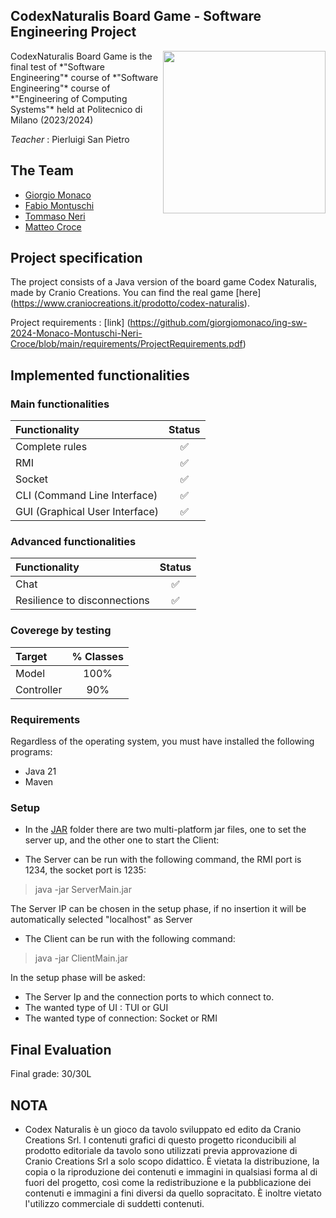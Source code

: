 ## CodexNaturalis Board Game - Software Engineering Project
<img src="https://www.craniocreations.it/storage/media/products/19/41/Codex_scatola+ombra.png" width="260" align="right" />
CodexNaturalis Board Game is the final test of *"Software Engineering"* course of *"Software Engineering"* course
of *"Engineering of Computing Systems"* held at Politecnico di Milano (2023/2024)

*Teacher* : Pierluigi San Pietro

## The Team
* [Giorgio Monaco](https://github.com/giorgiomonaco)
* [Fabio Montuschi](https://github.com/Feb126)
* [Tommaso Neri](https://github.com/tommasonerii)
* [Matteo Croce](https://github.com/TeoCroce)

## Project specification
The project consists of a Java version of the board game Codex Naturalis, made by Cranio Creations. You can find the real game [here] (https://www.craniocreations.it/prodotto/codex-naturalis).

Project requirements : [link] (https://github.com/giorgiomonaco/ing-sw-2024-Monaco-Montuschi-Neri-Croce/blob/main/requirements/ProjectRequirements.pdf)




## Implemented functionalities
### Main functionalities
| Functionality                    | Status |
|:---------------------------------|:------:|
| Complete rules                   |   ✅    |
| RMI                              |   ✅    |
| Socket                           |   ✅    |
| CLI (Command Line Interface)   |   ✅    |
| GUI (Graphical User Interface) |   ✅    |


### Advanced functionalities
| Functionality                | Status |
|:-----------------------------|:------:|
| Chat                         |   ✅    |
| Resilience to disconnections |   ✅    |


### Coverege by testing
| Target     | % Classes |
|:-----------|:---------:|
| Model      |   100%    |
| Controller |    90%    |

### Requirements

Regardless of the operating system, you must have installed the following programs:
- Java 21
- Maven

### Setup

* In the [JAR](https://github.com/giorgiomonaco/ing-sw-2024-Monaco-Montuschi-Neri-Croce/tree/main/CodexNaturalis/deliverables/JAR) folder there are two multi-platform jar files, one to set the server up, and the other one to start the Client:

* The Server can be run with the following command, the RMI port is 1234, the socket port is 1235:
 > java -jar ServerMain.jar 
 
The Server IP can be chosen in the setup phase, if no insertion it will be automatically selected "localhost" as Server

* The Client can be run with the following command:
 > java -jar ClientMain.jar 

In the setup phase will be asked:
* The Server Ip and the connection ports to which connect to.
* The wanted type of UI : TUI or GUI
* The wanted type of connection: Socket or RMI

## Final Evaluation 

Final grade: 30/30L

## NOTA

* Codex Naturalis è un gioco da tavolo sviluppato ed edito da Cranio Creations Srl. I contenuti grafici di questo progetto riconducibili al prodotto editoriale da tavolo sono utilizzati previa approvazione di Cranio Creations Srl a solo scopo didattico. È vietata la distribuzione, la copia o la riproduzione dei contenuti e immagini in qualsiasi forma al di fuori del progetto, così come la redistribuzione e la pubblicazione dei contenuti e immagini a fini diversi da quello sopracitato. È inoltre vietato l'utilizzo commerciale di suddetti contenuti.
